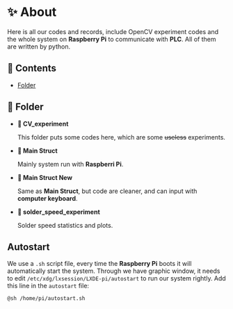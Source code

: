 # ✨ About

Here is all our codes and records, include OpenCV experiment codes and the whole system on **Raspberry Pi** to communicate with **PLC**. All of them are written by python.

## 📃 Contents

* [Folder](#folder)

## 📁 Folder

* **📂 CV_experiment**

    This folder puts some codes here, which are some ~~useless~~ experiments.

* **📂 Main Struct**

    Mainly system run with **Raspberri Pi**.
    
* **📂 Main Struct New**

    Same as **Main Struct**, but code are cleaner, and can input with **computer keyboard**.
    
* **📂 solder_speed_experiment**

    Solder speed statistics and plots.

## Autostart

We use a `.sh` script file, every time the **Raspberry Pi** boots it will automatically start the system. Through we have graphic window, it needs to edit `/etc/xdg/lxsession/LXDE-pi/autostart` to run our system rightly.
Add this line in the `autostart` file:

```bash
@sh /home/pi/autostart.sh
```
